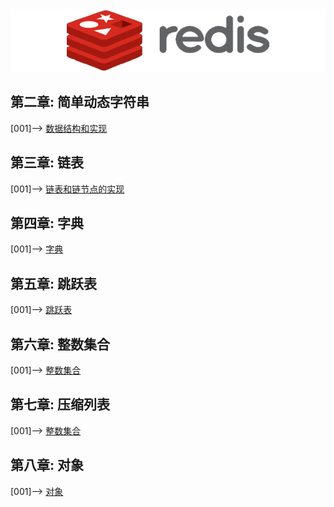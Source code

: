 <div align=center><img width="650" height="100" src="../static/redis.jpg"/></div>

## 第二章: 简单动态字符串
[001]--> [ 数据结构和实现 ](01.数据结构和对象.md)      
## 第三章: 链表
[001]--> [ 链表和链节点的实现 ](02.链表和链节点的实现.md)      
## 第四章: 字典
[001]--> [ 字典 ](03.字典.md)    
## 第五章: 跳跃表
[001]--> [ 跳跃表 ](04.跳跃表.md)    
## 第六章: 整数集合
[001]--> [ 整数集合 ](05.整数集合.md)    
## 第七章: 压缩列表
[001]--> [ 整数集合 ](06.压缩列表.md)   
## 第八章: 对象
[001]--> [ 对象 ](07.对象.md)   